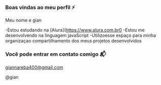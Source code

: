  ### Boas vindas ao meu perfil ⚡
 
Meu nome e gian

-Estou estudando na [Alura](https://www.alura.com.br0
-Estou me desenvolvendo na linguagem javaScript
-Utilizoesse espaço para minha organizaçao compartilhamento dos meus projetos desenvolvidos

### Você pode entrar em contato comigo 📬

giannareba400@gmail.com

@gian
